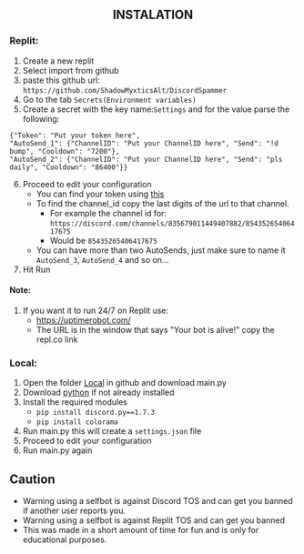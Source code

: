 <h2 align="center">INSTALATION</h2>



### Replit:
1. Create a new replit
2. Select import from github
3. paste this github url: `https://github.com/ShadowMyxticsAlt/DiscordSpammer`
4. Go to the tab `Secrets(Environment variables)`
5. Create a secret with the key name:`Settings` and for the value parse the following:

  ```
  {"Token": "Put your token here", 
  "AutoSend_1": {"ChannelID": "Put your ChannelID here", "Send": "!d bump", "Cooldown": "7200"}, 
  "AutoSend_2": {"ChannelID": "Put your ChannelID here", "Send": "pls daily", "Cooldown": "86400"}}
  ```
6. Proceed to edit your configuration
   * You can find your token using [this](https://replit.com/@JayPythonCodes/Discord-Email-Password-token)
   * To find the channel_id copy the last digits of the url to that channel.
     * For example the channel id for: `https://discord.com/channels/835679011449407882/85435265406417675`
     * Would be `85435265406417675`
   * You can have more than two AutoSends, just make sure to name it `AutoSend_3`, `AutoSend_4` and so on...
7. Hit Run

#### Note:
1. If you want it to run 24/7 on Replit use:
   * https://uptimerobot.com/ 
   * The URL is in the window that says "Your bot is alive!" copy the repl.co link

### Local:
1. Open the folder [Local](https://github.com/ShadowMyxticsAlt/DiscordSpammer/tree/main/Local) in github and download main.py
3. Download [python](https://www.python.org/downloads/) if not already installed
4. Install the required modules
   * ```pip install discord.py==1.7.3```
   * ```pip install colorama```
5. Run main.py this will create a `settings.json` file
6. Proceed to edit your configuration
7. Run main.py again



## Caution
* Warning using a selfbot is against Discord TOS and can get you banned if another user reports you. 
* Warning using a selfbot is against Replit TOS and can get you banned
* This was made in a short amount of time for fun and is only for educational purposes.



